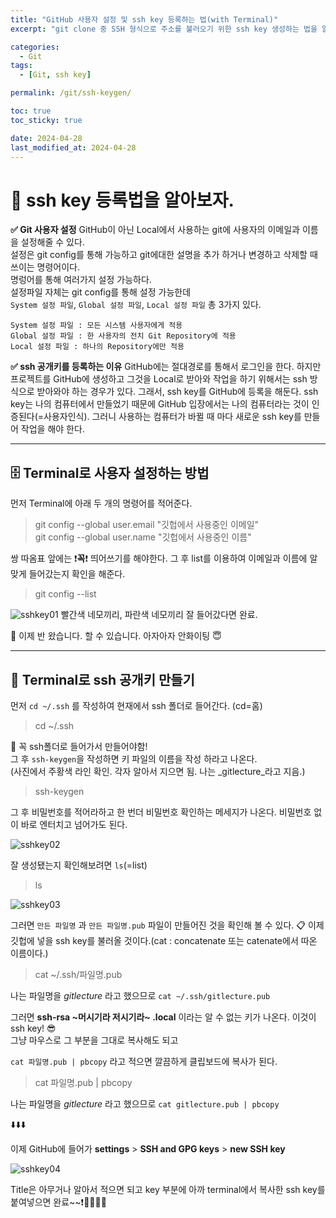 ```yaml
---
title: "GitHub 사용자 설정 및 ssh key 등록하는 법(with Terminal)"
excerpt: "git clone 중 SSH 형식으로 주소를 불러오기 위한 ssh key 생성하는 법을 알아보자."

categories:
  - Git
tags:
  - [Git, ssh key]

permalink: /git/ssh-keygen/

toc: true
toc_sticky: true

date: 2024-04-28
last_modified_at: 2024-04-28
---
```


# 🔐 ssh key 등록법을 알아보자.

**✅ Git 사용자 설정** 
GitHub이 아닌 Local에서 사용하는 git에 사용자의 이메일과 이름을 설정해줄 수 있다.  
설정은 git config를 통해 가능하고 git에대한 설명을 추가 하거나 변경하고 삭제할 때 쓰이는 명령어이다.  
명렁어를 통해 여러가지 설정 가능하다.  
설정파일 자체는 git config를 통해 설정 가능한데  
`System 설정 파일`, `Global 설정 파일`, `Local 설정 파일` 총 3가지 있다.

```
System 설정 파일 : 모든 시스템 사용자에게 적용
Global 설정 파일 : 한 사용자의 전치 Git Repository에 적용
Local 설정 파일 : 하나의 Repository에만 적용
```

**✅ ssh 공개키를 등록하는 이유**
GitHub에는 절대경로를 통해서 로그인을 한다. 하지만 프로젝트를 GitHub에 생성하고 그것을 Local로 받아와 작업을 하기 위해서는 ssh 방식으로 받아와야 하는 경우가 있다. 그래서, ssh key를 GitHub에 등록을 해둔다. ssh key는 나의 컴퓨터에서 만들었기 때문에 GitHub 입장에서는 나의 컴퓨터라는 것이 인증된다(=사용자인식). 그러니 사용하는 컴퓨터가 바뀔 때 마다 새로운 ssh key를 만들어 작업을 해야 한다. 

---

## 🗄️ Terminal로 사용자 설정하는 방법
먼저 Terminal에 아래 두 개의 명령어를 적어준다.
> git config --global user.email "깃헙에서 사용중인 이메일"  
git config --global user.name "깃헙에서 사용중인 이름"

쌍 따옴표 앞에는 ❗️**꼭**❗️ 띄어쓰기를 해야한다. 그 후 list를 이용하여 이메일과 이름에 알맞게 들어갔는지 확인을 해준다.
> git config --list

![sshkey01](https://Yooniverse42.github.io/assets/images/posts_img/categories04-git/002-01-sshkey.png)
빨간색 네모끼리, 파란색 네모끼리 잘 들어갔다면 완료.

🥹 이제 반 왔습니다. 할 수 있습니다. 아자아자 안화이팅 😇


---
## 🔐 Terminal로 ssh 공개키 만들기
먼저 `cd ~/.ssh` 를 작성하여 현재에서 ssh 폴더로 들어간다. (cd=홈)
> cd ~/.ssh

📌 꼭 ssh폴더로 들어가서 만들어야함!  
그 후 `ssh-keygen`을 작성하면 키 파일의 이름을 작성 하라고 나온다.  
(사진에서 주황색 라인 확인. 각자 알아서 지으면 됨. 나는 _gitlecture_라고 지음.)
> ssh-keygen

그 후 비밀번호를 적어라하고 한 번더 비밀번호 확인하는 메세지가 나온다. 비밀번호 없이 바로 엔터치고 넘어가도 된다.

![sshkey02](https://Yooniverse42.github.io/assets/images/posts_img/categories04-git/002-02-sshkey.png)

잘 생성됐는지 확인해보려면 `ls`(=list)
> ls

![sshkey03](https://Yooniverse42.github.io/assets/images/posts_img/categories04-git/002-03-sshkey.png)

그러면 `만든 파일명` 과 `만든 파일명.pub` 파일이 만들어진 것을 확인해 볼 수 있다.
📋
이제 깃헙에 넣을 ssh key를 불러올 것이다.(cat : concatenate 또는 catenate에서 따온 이름이다.)
> cat ~/.ssh/파일명.pub

나는 파일명을 _gitlecture_ 라고 했으므로 `cat ~/.ssh/gitlecture.pub`

그러면 **ssh-rsa ~머시기라 저시기라~ .local** 이라는 알 수 없는 키가 나온다. 이것이 ssh key! 😎  
그냥 마우스로 그 부분을 그대로 복사해도 되고 

`cat 파일명.pub | pbcopy` 라고 적으면 깔끔하게 클립보드에 복사가 된다.
> cat 파일명.pub | pbcopy

나는 파일명을 _gitlecture_ 라고 했으므로 `cat gitlecture.pub | pbcopy`

⬇️⬇️⬇️

이제 GitHub에 들어가 **settings** > **SSH and GPG keys** > **new SSH key**

![sshkey04](https://Yooniverse42.github.io/assets/images/posts_img/categories04-git/002-04-sshkey.png)

Title은 아무거나 알아서 적으면 되고 key 부분에 아까 terminal에서 복사한 ssh key를 붙여넣으면 완료~~❗️👏🏻👏🏻

